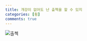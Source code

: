 ```yaml
---
title: 개강이 없어도 난 출첵을 할 수 있지
categories: [췸]
comments: true
---
```

![출첵](https://user-images.githubusercontent.com/82824076/115269376-373eaf80-a176-11eb-82d4-eafe0982fd7d.jpeg)
